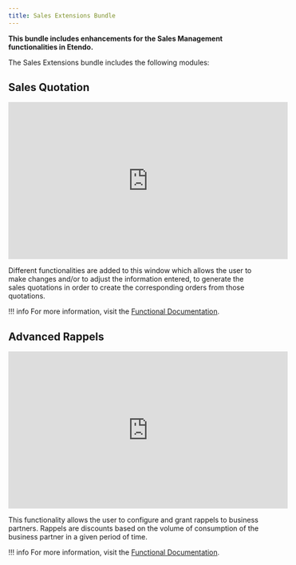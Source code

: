```yaml
---
title: Sales Extensions Bundle
---
```

**This bundle includes enhancements for the Sales Management functionalities in Etendo.** 

The Sales Extensions bundle includes the following modules:

## Sales Quotation

<iframe width="560" height="315" src="https://www.youtube.com/embed/xkWfvKOXTUg" title="YouTube video player" frameborder="0" allow="accelerometer; autoplay; clipboard-write; encrypted-media; gyroscope; picture-in-picture" allowfullscreen></iframe>

Different functionalities are added to this window which allows the user to make changes and/or to adjust the information entered, to generate the sales quotations in order to create the corresponding orders from those quotations.

!!! info
        For more information, visit the [Functional Documentation](https://docs/en/end-user-documentation/etendo-environment/functional-documentation/business-management/sales-management#sales-extensions-bundle-sales-quotation).


## Advanced Rappels

<iframe width="560" height="315" src="https://www.youtube.com/embed/_iBwlVHvF4c" title="YouTube video player" frameborder="0" allow="accelerometer; autoplay; clipboard-write; encrypted-media; gyroscope; picture-in-picture; web-share" allowfullscreen></iframe>

This functionality allows the user to configure and grant rappels to business partners. Rappels are discounts based on the volume of consumption of the business partner in a given period of time.

!!! info
        For more information, visit the [Functional Documentation](https://docs/en/end-user-documentation/etendo-environment/functional-documentation/business-management/masterdata-management#advanced-rappels).


